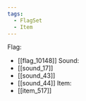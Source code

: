 ```yaml
---
tags:
  - FlagSet
  - Item
---
```

Flag:
- [[flag_10148]]
Sound:
- [[sound_17]]
- [[sound_43]]
- [[sound_44]]
Item:
- [[item_517]]
